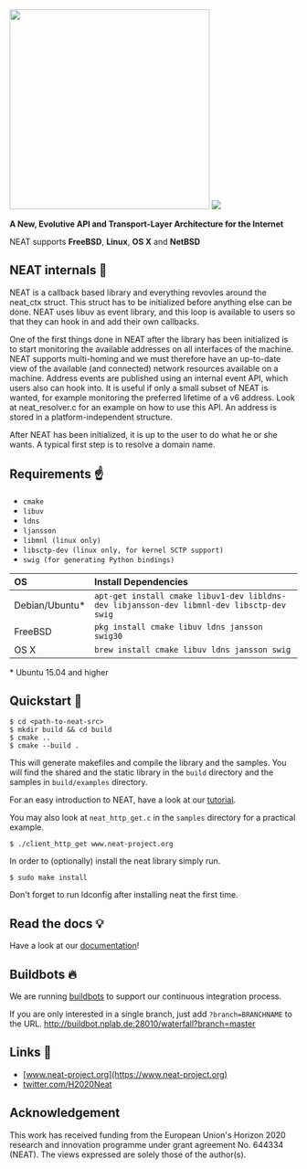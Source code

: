 <img src="https://cdn.rawgit.com/NEAT-project/neat/master/docs/_static/neat_logo.svg" width="350"/>

<a href="http://neat.readthedocs.io/en/latest">
    <img src="https://readthedocs.org/projects/neat/badge/?version=latest"/>
</a>

**A New, Evolutive API and Transport-Layer Architecture for the Internet**

NEAT supports **FreeBSD**, **Linux**, **OS X** and **NetBSD**


## NEAT internals :nut_and_bolt:
NEAT is a callback based library and everything revovles around the neat_ctx
struct. This struct has to be initialized before anything else can be done. NEAT
uses libuv as event library, and this loop is available to users so that they
can hook in and add their own callbacks.

One of the first things done in NEAT after the library has been initialized is
to start monitoring the available addresses on all interfaces of the machine.
NEAT supports multi-homing and we must therefore have an up-to-date view of the
available (and connected) network resources available on a machine. Address
events are published using an internal event API, which users also can hook
into. It is useful if only a small subset of NEAT is wanted, for example
monitoring the preferred lifetime of a v6 address. Look at neat_resolver.c for
an example on how to use this API. An address is stored in a
platform-independent structure.

After NEAT has been initialized, it is up to the user to do what he or she
wants. A typical first step is to resolve a domain name.

## Requirements :point_up:
* `cmake`
* `libuv`
* `ldns`
* `ljansson`
* `libmnl (linux only)`
* `libsctp-dev (linux only, for kernel SCTP support)`
* `swig (for generating Python bindings)`

| OS               | Install Dependencies                                                                      |
| :--------------- | :---------------------------------------------------------------------------------------- |
| Debian/Ubuntu*   | `apt-get install cmake libuv1-dev libldns-dev libjansson-dev libmnl-dev libsctp-dev swig` |
| FreeBSD          | `pkg install cmake libuv ldns jansson swig30`                                             |
| OS X             | `brew install cmake libuv ldns jansson swig`                                              |
\* Ubuntu 15.04 and higher

## Quickstart :rocket:
```shell
$ cd <path-to-neat-src>
$ mkdir build && cd build
$ cmake ..
$ cmake --build .
```
This will generate makefiles and compile the library and the samples.
You will find the shared and the static library in the `build` directory and the samples in `build/examples` directory.

For an easy introduction to NEAT, have a look at our [tutorial](http://neat.readthedocs.io/en/latest/tutorial.html).

You may also look at `neat_http_get.c` in the `samples` directory for a practical example.
```shell
$ ./client_http_get www.neat-project.org
```

In order to (optionally) install the neat library simply run.
```shell
$ sudo make install
```
Don't forget to run ldconfig after installing neat the first time.

## Read the docs :bulb:
Have a look at our [documentation](http://neat.readthedocs.io)!

## Buildbots :fire:
We are running [buildbots](http://buildbot.nplab.de:28010/waterfall) to support our continuous integration process.

If you are only interested in a single branch, just add `?branch=BRANCHNAME` to the URL. http://buildbot.nplab.de:28010/waterfall?branch=master

## Links :link:
* [www.neat-project.org](https://www.neat-project.org)
* [twitter.com/H2020Neat](https://twitter.com/H2020Neat)

## Acknowledgement
This work has received funding from the European Union's Horizon 2020 research and innovation programme under grant agreement No. 644334 (NEAT). The views expressed are solely those of the author(s).
